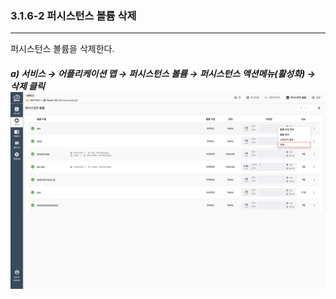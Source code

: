 ### 3.1.6-2   퍼시스턴스 볼륨 삭제

---

퍼시스턴스 볼륨을 삭제한다.

##### a\) 서비스 → 어플리케이션 맵 → 퍼시스턴스 볼륨 → 퍼시스턴스 액션메뉴\(활성화\) → 삭제 클릭![](/assets/KR/3.0.0/3.1.6-2_1.png)

